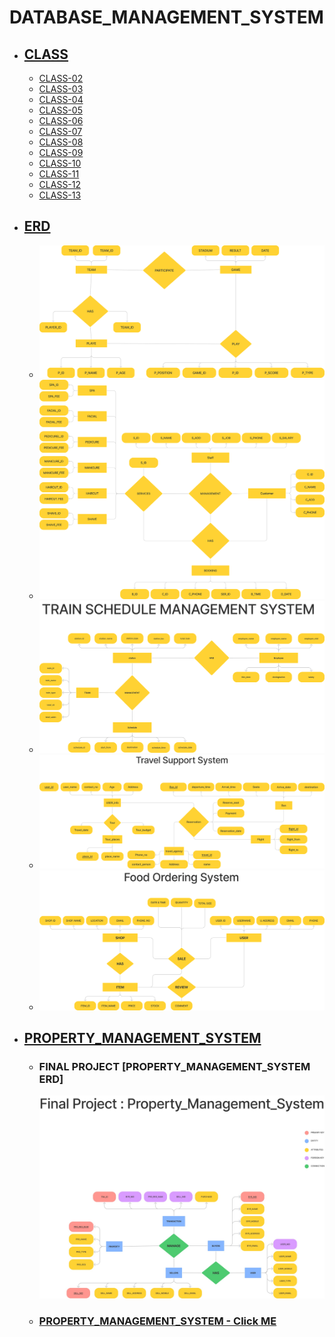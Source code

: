 # DATABASE_MANAGEMENT_SYSTEM

- ## [CLASS](CLASS)
  - [CLASS-02](CLASS/CLASS-02.sql)
  - [CLASS-03](CLASS/CLASS-03.sql)
  - [CLASS-04](CLASS/CLASS-04.sql)
  - [CLASS-05](CLASS/CLASS-05.sql)
  - [CLASS-06](CLASS/CLASS-06.sql)
  - [CLASS-07](CLASS/CLASS-07.sql)
  - [CLASS-08](CLASS/CLASS-08.sql)
  - [CLASS-09](CLASS/CLASS-09.sql)
  - [CLASS-10](CLASS/CLASS-10.sql)
  - [CLASS-11](CLASS/CLASS-11.sql)
  - [CLASS-12](CLASS/CLASS-12.sql)
  - [CLASS-13](CLASS/CLASS-13.sql)
- ## [ERD](ERD)
  - ![Alt text](ERD/NURUL_ABSAR_C193050.svg)
  - ![Alt text](ERD/IFTIKHAR_MAHMUD_C193074.svg)
  - ![Alt text](ERD/MAINUDDIN_HASAN_C193070.svg)
  - ![Alt text](ERD/MOHAMMAD_RAHATUL_ISLAM_C193075.svg)
  - ![Alt text](ERD/NIMUR_RASHID_IMON_C193066.svg)
- ## [PROPERTY_MANAGEMENT_SYSTEM](PROPERTY_MANAGEMENT_SYSTEM)
  - ### FINAL PROJECT [PROPERTY_MANAGEMENT_SYSTEM ERD]
    ![](./PROPERTY_MANAGEMENT_SYSTEM/ERD/ERD.jpg)
  - ### [PROPERTY_MANAGEMENT_SYSTEM - Click ME](https://tahsin000.github.io/DATABASE_MANAGEMENT_SYSTEM/PROPERTY_MANAGEMENT_SYSTEM/FINAL%20PROJECT%20REPORT/MAIN_PROJECT.html) 
